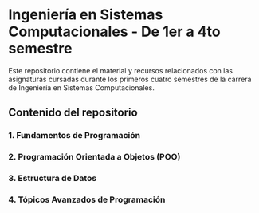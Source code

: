# Ingeniería en Sistemas Computacionales - De 1er a 4to semestre

Este repositorio contiene el material y recursos relacionados con las asignaturas cursadas durante los primeros cuatro semestres de la carrera de Ingeniería en Sistemas Computacionales.

## Contenido del repositorio

### 1. Fundamentos de Programación

### 2. Programación Orientada a Objetos (POO)

### 3. Estructura de Datos

### 4. Tópicos Avanzados de Programación
